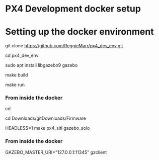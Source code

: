# PX4 Development docker setup


# Setting up the docker environment

git clone https://github.com/ReggieMarr/px4_dev_env.git

cd px4_dev_env

sudo apt install libgazebo9 gazebo

make build

make run

### From inside the docker

cd

cd Downloads/gitDownloads/Firmware

HEADLESS=1 make px4_sitl gazebo_solo


### From inside the docker

GAZEBO_MASTER_URI="127.0.0.1:11345" gzclient

